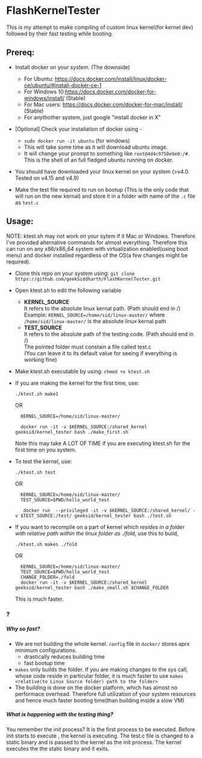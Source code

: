 # FlashKernelTester 

This is my attempt to make compiling of custom linux kernel(for kernel dev) followed by their fast testing while booting.


## Prereq:

- Install docker on your system. (The downside)
  - For Ubuntu: https://docs.docker.com/install/linux/docker-ce/ubuntu/#install-docker-ce-1
  - For Windows 10:https://docs.docker.com/docker-for-windows/install/ (Stable)
  - For Mac users: https://docs.docker.com/docker-for-mac/install/ (Stable)
  - For anythother system, just google "install docker in X" 

- [Optional] Check your installation of docker using -
  - `sudo docker run -it ubuntu` (for windows)
  - This will take some time as it will download ubuntu image.
  - It will change your prompt to something like `root@4d4c9750e9e0:/#`. This is the shell of an full fledged ubuntu running on docker.
- You should have downloaded your linux kernel on your system (>v4.0. Tested on v4.15 and v4.9)
- Make the test file required to run on bootup (This is the only code that will run on the new kernal) and store it in a folder with name of the `.c` file as `test.c`
  
  
## Usage: 

NOTE: ktest.sh may not work on your sytem if it Mac or Windows. Therefore I've provided alternative commands for almost everything. Therefore this can run on any x86/x86_64 system with virtualization enabled(using boot menu) and docker installed regardless of the OS(a few changes might be required).

- Clone this repo on your system using: `git clone https://github.com/geekSiddharth/FlashKernelTester.git`

- Open ktest.sh to edit the following variable  
    - **KERNEL_SOURCE**   
        It refers to the absolute linux kernal path. (Path should end in /)     
        Example: `KERNEL_SOURCE=/home/sid/linux-master/` where `/home/sid/linux-master/` is the absolute linux kernal path
    - **TEST_SOURCE**  
        It refers to the absolute path of the testing code. (Path should end in /)      
        The pointed folder must constain a file called test.c   
        (You can leave it to its default value for seeing if everything is working fine)  

-  Make ktest.sh executable by using: `chmod +x ktest.sh` 

- If you are making the kernel for the first time, use:
    ```
    ./ktest.sh make1
    ```
    OR
    ```
      KERNEL_SOURCE=/home/sid/linux-master/

      docker run -it -v $KERNEL_SOURCE:/shared_kernel geeksid/kernel_tester bash ./make_first.sh
    ```

    Note this may take A LOT OF TIME if you are executing ktest.sh for the first time on you system.

- To test the kernel, use:
    ```
    ./ktest.sh test
    ```
    OR
    
    ```
      KERNEL_SOURCE=/home/sid/linux-master/
      TEST_SOURCE=$PWD/hello_world_test

       docker run  --privileged -it -v $KERNEL_SOURCE:/shared_kernel/ -v $TEST_SOURCE:/test/ geeksid/kernel_tester bash ./test.sh
    ```

- If you want to recompile on a part of kernel which *resides in a folder with relative path within the linux folder as ./fold*, use this to build,
    ```
    ./ktest.sh makes ./fold
    ```
    
    OR
    
    ```
      KERNEL_SOURCE=/home/sid/linux-master/
      TEST_SOURCE=$PWD/hello_world_test
      CHANGE_FOLDER=./fold
      docker run -it -v $KERNEL_SOURCE:/shared_kernel geeksid/kernel_tester bash ./make_small.sh $CHANGE_FOLDER

    ```
    
    This is much faster.

### ?

##### Why so fast?

- We are not building the whole kernel. `config` file in `docker/` stores aprx minimum configurations.
    - drastically reduces building time
    - fast bootup time
- `makes` only builds the folder. If you are making changes to the sys call, whose code reside in particular folder, it is much faster to use `makes <relative(to Linux Source folder) path to the folder>`
- The building is done on the docker platform, which has almost no performace overhead. Therefore full utilization of your system resources and hence much faster booting time(than building inside a slow VM)

##### What is happening with the testing thing?

You remember the init process? It is the first process to be executed. Before init starts to execute , the kernel is executing. The test.c file is changed to a static binary and is passed to the kernel as the init process. The kernel executes the the static binary and it exits.

